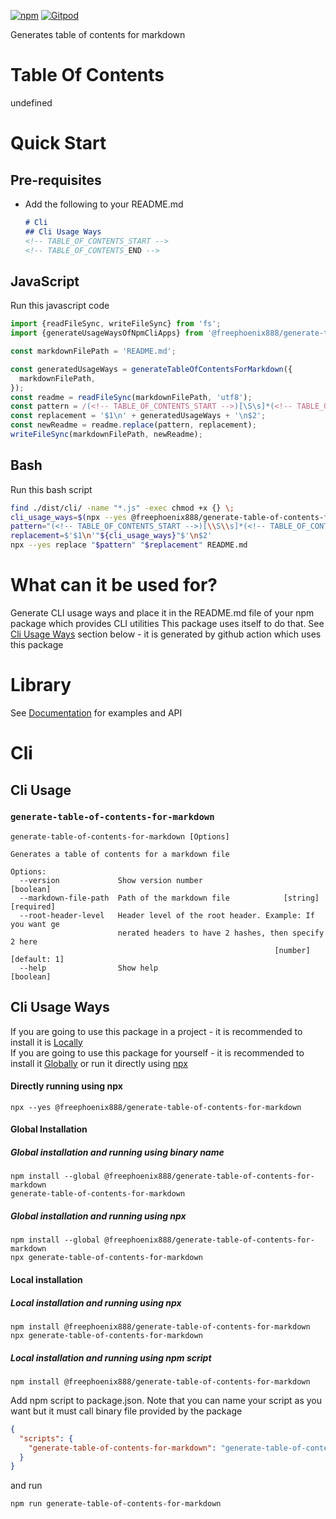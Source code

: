 [![npm](https://img.shields.io/npm/v/@freephoenix888/generate-table-of-contents-for-markdown.svg)](https://www.npmjs.com/package/@freephoenix888/generate-table-of-contents-for-markdown)
[![Gitpod](https://img.shields.io/badge/Gitpod-ready--to--code-blue?logo=gitpod)](https://gitpod.io/#https://github.com/freephoenix888/generate-table-of-contents-for-markdown) 

Generates table of contents for markdown

# Table Of Contents
<!-- Do not remove these comments because they are used for automatic generation -->
<!-- ACTUAL_TABLE_OF_CONTENTS_START -->
undefined
<!-- ACTUAL_TABLE_OF_CONTENTS_END -->

# Quick Start
## Pre-requisites
- Add the following to your README.md
  ```markdown
  # Cli
  ## Cli Usage Ways
  <!-- TABLE_OF_CONTENTS_START -->
  <!-- TABLE_OF_CONTENTS_END -->
  ```
## JavaScript
Run this javascript code
```javascript
import {readFileSync, writeFileSync} from 'fs';
import {generateUsageWaysOfNpmCliApps} from '@freephoenix888/generate-table-of-contents-for-markdown';

const markdownFilePath = 'README.md';

const generatedUsageWays = generateTableOfContentsForMarkdown({
  markdownFilePath,
});
const readme = readFileSync(markdownFilePath, 'utf8');
const pattern = /(<!-- TABLE_OF_CONTENTS_START -->)[\S\s]*(<!-- TABLE_OF_CONTENTS_END -->)/;
const replacement = '$1\n' + generatedUsageWays + '\n$2';
const newReadme = readme.replace(pattern, replacement);
writeFileSync(markdownFilePath, newReadme);
```
## Bash
Run this bash script
```bash
find ./dist/cli/ -name "*.js" -exec chmod +x {} \;
cli_usage_ways=$(npx --yes @freephoenix888/generate-table-of-contents-for-markdown  --root-header-level 2)
pattern="(<!-- TABLE_OF_CONTENTS_START -->)[\\S\\s]*(<!-- TABLE_OF_CONTENTS_END -->)"
replacement=$'$1\n'"${cli_usage_ways}"$'\n$2'
npx --yes replace "$pattern" "$replacement" README.md
```

# What can it be used for?
Generate CLI usage ways and place it in the README.md file of your npm package which provides CLI utilities
This package uses itself to do that. See [Cli Usage Ways](#cli-usage-ways) section below - it is generated by github action which uses this package


# Library
See [Documentation] for examples and API

# Cli

## Cli Usage
<!-- CLI_HELP_START -->

### `generate-table-of-contents-for-markdown`
```
generate-table-of-contents-for-markdown [Options]

Generates a table of contents for a markdown file

Options:
  --version             Show version number                            [boolean]
  --markdown-file-path  Path of the markdown file            [string] [required]
  --root-header-level   Header level of the root header. Example: If you want ge
                        nerated headers to have 2 hashes, then specify 2 here
                                                           [number] [default: 1]
  --help                Show help                                      [boolean]
```

<!-- CLI_HELP_END -->

## Cli Usage Ways
<!-- Do not remove these comments because they are used for automatic generation -->
<!-- ACTUAL_CLI_USAGE_WAYS_START -->
If you are going to use this package in a project - it is recommended to install it is [Locally](#local-installation)  
If you are going to use this package for yourself - it is recommended to install it [Globally](#global-installation) or run it directly using [npx](#directly-running-using-npx)
#### Directly running using npx
```shell
npx --yes @freephoenix888/generate-table-of-contents-for-markdown
```

#### Global Installation
##### Global installation and running using binary name
```shell
npm install --global @freephoenix888/generate-table-of-contents-for-markdown
generate-table-of-contents-for-markdown
```

##### Global installation and running using npx
```shell
npm install --global @freephoenix888/generate-table-of-contents-for-markdown
npx generate-table-of-contents-for-markdown
```

#### Local installation

##### Local installation and running using npx
```shell
npm install @freephoenix888/generate-table-of-contents-for-markdown
npx generate-table-of-contents-for-markdown
```

##### Local installation and running using npm script
```shell
npm install @freephoenix888/generate-table-of-contents-for-markdown
```
Add npm script to package.json. Note that you can name  your script as you want but it must call binary file provided by the package
```json
{
  "scripts": {
    "generate-table-of-contents-for-markdown": "generate-table-of-contents-for-markdown"
  }
}
```
and run
```shell
npm run generate-table-of-contents-for-markdown
```
  <!-- ACTUAL_CLI_USAGE_WAYS_END -->
  


[Documentation]: https://freephoenix888.github.io/generate-table-of-contents-for-markdown/